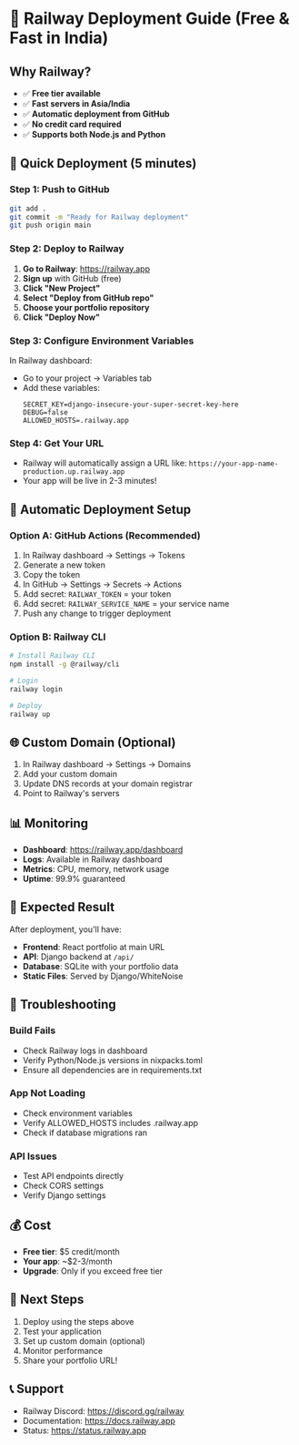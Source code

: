 # 🚀 Railway Deployment Guide (Free & Fast in India)

## Why Railway?
- ✅ **Free tier available**
- ✅ **Fast servers in Asia/India**
- ✅ **Automatic deployment from GitHub**
- ✅ **No credit card required**
- ✅ **Supports both Node.js and Python**

## 🎯 Quick Deployment (5 minutes)

### Step 1: Push to GitHub
```bash
git add .
git commit -m "Ready for Railway deployment"
git push origin main
```

### Step 2: Deploy to Railway
1. **Go to Railway**: https://railway.app
2. **Sign up** with GitHub (free)
3. **Click "New Project"**
4. **Select "Deploy from GitHub repo"**
5. **Choose your portfolio repository**
6. **Click "Deploy Now"**

### Step 3: Configure Environment Variables
In Railway dashboard:
- Go to your project → Variables tab
- Add these variables:
  ```
  SECRET_KEY=django-insecure-your-super-secret-key-here
  DEBUG=false
  ALLOWED_HOSTS=.railway.app
  ```

### Step 4: Get Your URL
- Railway will automatically assign a URL like: `https://your-app-name-production.up.railway.app`
- Your app will be live in 2-3 minutes!

## 🔄 Automatic Deployment Setup

### Option A: GitHub Actions (Recommended)
1. In Railway dashboard → Settings → Tokens
2. Generate a new token
3. Copy the token
4. In GitHub → Settings → Secrets → Actions
5. Add secret: `RAILWAY_TOKEN` = your token
6. Add secret: `RAILWAY_SERVICE_NAME` = your service name
7. Push any change to trigger deployment

### Option B: Railway CLI
```bash
# Install Railway CLI
npm install -g @railway/cli

# Login
railway login

# Deploy
railway up
```

## 🌐 Custom Domain (Optional)
1. In Railway dashboard → Settings → Domains
2. Add your custom domain
3. Update DNS records at your domain registrar
4. Point to Railway's servers

## 📊 Monitoring
- **Dashboard**: https://railway.app/dashboard
- **Logs**: Available in Railway dashboard
- **Metrics**: CPU, memory, network usage
- **Uptime**: 99.9% guaranteed

## 🎉 Expected Result
After deployment, you'll have:
- **Frontend**: React portfolio at main URL
- **API**: Django backend at `/api/`
- **Database**: SQLite with your portfolio data
- **Static Files**: Served by Django/WhiteNoise

## 🔧 Troubleshooting

### Build Fails
- Check Railway logs in dashboard
- Verify Python/Node.js versions in nixpacks.toml
- Ensure all dependencies are in requirements.txt

### App Not Loading
- Check environment variables
- Verify ALLOWED_HOSTS includes .railway.app
- Check if database migrations ran

### API Issues
- Test API endpoints directly
- Check CORS settings
- Verify Django settings

## 💰 Cost
- **Free tier**: $5 credit/month
- **Your app**: ~$2-3/month
- **Upgrade**: Only if you exceed free tier

## 🚀 Next Steps
1. Deploy using the steps above
2. Test your application
3. Set up custom domain (optional)
4. Monitor performance
5. Share your portfolio URL!

## 📞 Support
- Railway Discord: https://discord.gg/railway
- Documentation: https://docs.railway.app
- Status: https://status.railway.app
